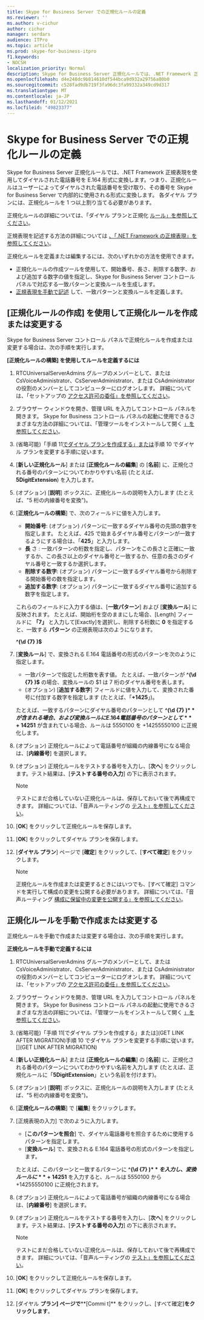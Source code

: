 ```yaml
---
title: Skype for Business Server での正規化ルールの定義
ms.reviewer: ''
ms.author: v-cichur
author: cichur
manager: serdars
audience: ITPro
ms.topic: article
ms.prod: skype-for-business-itpro
f1.keywords:
- NOCSH
localization_priority: Normal
description: Skype for Business Server 正規化ルールでは、.NET Framework 正規表現を使用してダイヤルされた電話番号を E.164 形式に変換します。つまり、正規化ルールはユーザーによってダイヤルされた電話番号を受け取り、その番号を Skype for Business Server で内部的に使用される形式に変換します。 各ダイヤル プランには、正規化ルールを 1 つ以上割り当てる必要があります。
ms.openlocfilehash: d4e248dc9b814610df544bca9d932a29756a80b0
ms.sourcegitcommit: c528fad9db719f3fa96dc3fa99332a349cd9d317
ms.translationtype: MT
ms.contentlocale: ja-JP
ms.lasthandoff: 01/12/2021
ms.locfileid: "49823377"
---
```

# <a name="defining-normalization-rules-in-skype-for-business-server"></a>Skype for Business Server での正規化ルールの定義

Skype for Business Server 正規化ルールでは、.NET Framework 正規表現を使用してダイヤルされた電話番号を E.164 形式に変換します。つまり、正規化ルールはユーザーによってダイヤルされた電話番号を受け取り、その番号を Skype for Business Server で内部的に使用される形式に変換します。 各ダイヤル プランには、正規化ルールを 1 つ以上割り当てる必要があります。

正規化ルールの詳細については、「ダイヤル プランと正規化 [ルール」を参照してください](https://technet.microsoft.com/library/gg413082(v=ocs.15).aspx)。

正規表現を記述する方法の詳細については [、「.NET Framework の正規表現」を参照してください](https://go.microsoft.com/fwlink/p/?linkId=140927)。

正規化ルールを定義または編集するには、次のいずれかの方法を使用できます。
- [](#create-or-modify-a-normalization-rule-by-using-build-a-normalization-rule)正規化ルールの作成ツールを使用して、開始番号、長さ、削除する数字、および追加する数字の値を指定し、Skype for Business Server コントロール パネルで対応する一致パターンと変換ルールを生成します。
- [正規表現を手動で記述](#create-or-modify-a-normalization-rule-manually) して、一致パターンと変換ルールを定義します。 

## <a name="create-or-modify-a-normalization-rule-by-using-build-a-normalization-rule"></a>[正規化ルールの作成] を使用して正規化ルールを作成または変更する

Skype for Business Server コントロール パネルで正規化ルールを作成または変更する場合は、次の手順を実行します。 

**[正規化ルールの構築] を使用してルールを定義するには**

1. RTCUniversalServerAdmins グループのメンバーとして、または CsVoiceAdministrator、CsServerAdministrator、または CsAdministrator の役割のメンバーとしてコンピューターにログオンします。 詳細については、「セットアップの [アクセス許可の委任」を参照してください](https://technet.microsoft.com/library/gg412735(v=ocs.15).aspx)。
2. ブラウザー ウィンドウを開き、管理 URL を入力してコントロール パネルを開きます。 Skype for Business コントロール パネルの起動に使用できるさまざまな方法の詳細については、「管理ツールをインストールして開く [」を参照してください](../../management-tools/install-and-open-administrative-tools.md)。
3. (省略可能)「手順 11[でダイヤル プランを作成する」または](https://docs.microsoft.com/skypeforbusiness/deploy/deploy-enterprise-voice/dial-plans#to-create-a-dial-plan)手順 10 でダイヤル プランを変更する手順に従います。 [](https://docs.microsoft.com/skypeforbusiness/deploy/deploy-enterprise-voice/dial-plans#to-modify-a-dial-plan) 
4. [**新しい正規化ルール**] または [**正規化ルールの編集**] の [**名前**] に、正規化される番号のパターンについてわかりやすい名前 (たとえば、**5DigitExtension**) を入力します。
5. (オプション) [**説明**] ボックスに、正規化ルールの説明を入力します (たとえば、"5 桁の内線番号を変換")。
6. [**正規化ルールの構築**] で、次のフィールドに値を入力します。
    - **開始番号**: (オプション) パターンに一致するダイヤル番号の先頭の数字を指定します。 たとえば、425 で始まるダイヤル番号とパターンが一致するようにする場合は、「**425**」と入力します。
    - **長** さ : 一致パターンの桁数を指定し、パターンをこの長さと正確に一致するか、この長さ以上のダイヤル番号と一致するか、任意の長さのダイヤル番号と一致するか選択します。
    - **削除する数字**: (オプション) パターンに一致するダイヤル番号から削除する開始番号の数を指定します。
    - **追加する数字**: (オプション) パターンに一致するダイヤル番号に追加する数字を指定します。
    
    これらのフィールドに入力する値は、[**一致パターン**] および [**変換ルール**] に反映されます。 たとえば、開始桁を空のままにした場合、[Length] フィールドに **「7」** と入力して[Exactly]を選択し、削除する桁数に **0** を指定すると、一致する **パターン** の正規表現は次のようになります。

    **^(\d {7} )$**

7. [**変換ルール**] で、変換される E.164 電話番号の形式のパターンを次のように指定します。
    - 一致パターンで指定した桁数を表す値。 たとえば、一致パターンが **^(\d {7} )$** の場合、変換ルールの $1 は 7 桁のダイヤル番号を表します。
    - (オプション) [**追加する数字**] フィールドに値を入力して、変換された番号に付加する数字を指定します (たとえば、「**+1425**」)。
    
    たとえば、一致するパターンにダイヤル番号のパターンとして **^(\d {7} )$** が含まれる場合、および変換ルールに E.164 電話番号のパターンとして **+1425$1** が含まれている場合、ルールは 5550100 を +14255550100 に正規化します。

8. (オプション) 正規化ルールによって電話番号が組織の内線番号になる場合は、[**内線番号**] を選択します。
9. (オプション) 正規化ルールをテストする番号を入力し、[**次へ**] をクリックします。テスト結果は、[**テストする番号の入力**] の下に表示されます。
    > [!Note] 
    > テストにまだ合格していない正規化ルールは、保存しておいて後で再構成できます。 詳細については、「音声ルーティングの [テスト」を参照してください](https://technet.microsoft.com/library/gg398915(v=ocs.15).aspx)。 

10. [**OK**] をクリックして正規化ルールを保存します。
11. [**OK**] をクリックしてダイヤル プランを保存します。
12. [**ダイヤル プラン**] ページで [**確定**] をクリックして、[**すべて確定**] をクリックします。 
    > [!Note]
    > 正規化ルールを作成または変更するときにはいつでも、[すべて確定] コマンドを実行して構成の変更を公開する必要があります。 詳細については、「音声ルーティング [構成に保留中の変更を公開する」を参照してください](https://technet.microsoft.com/library/gg413088(v=ocs.15).aspx)。 

## <a name="create-or-modify-a-normalization-rule-manually"></a>正規化ルールを手動で作成または変更する

正規化ルールを手動で作成または変更する場合は、次の手順を実行します。

**正規化ルールを手動で定義するには**

1. RTCUniversalServerAdmins グループのメンバーとして、または CsVoiceAdministrator、CsServerAdministrator、または CsAdministrator の役割のメンバーとしてコンピューターにログオンします。 詳細については、「セットアップの [アクセス許可の委任」を参照してください](https://technet.microsoft.com/library/gg412735(v=ocs.15).aspx)。
2. ブラウザー ウィンドウを開き、管理 URL を入力してコントロール パネルを開きます。 Skype for Business コントロール パネルの起動に使用できるさまざまな方法の詳細については、「管理ツールをインストールして開く [」を参照してください](../../management-tools/install-and-open-administrative-tools.md)。
3. (省略可能)「手順 11[でダイヤル プランを作成する」または](GET LINK AFTER MIGRATION)手順 10 でダイヤル プランを変更する手順に従います。 [](GET LINK AFTER MIGRATION)  
4. [**新しい正規化ルール**] または [**正規化ルールの編集**] の [**名前**] に、正規化される番号のパターンについてわかりやすい名前を入力します (たとえば、正規化ルールに「**5DigitExtension**」という名前を付けます)。
5. (オプション) [**説明**] ボックスに、正規化ルールの説明を入力します (たとえば、"5 桁の内線番号を変換")。
6. [**正規化ルールの構築**] で [**編集**] をクリックします。
7. [正規表現の入力] で次のように入力します。
    - [**このパターンを照合**] で、ダイヤル電話番号を照合するために使用するパターンを指定します。
    - [**変換ルール**] で、変換される E.164 電話番号の形式のパターンを指定します。

    たとえば、このパターンと一致するパターンに **^(\d {7} )$** を入力し、変換ルールに **+1425$1** を入力すると、ルールは 5550100 から +14255550100 に正規化されます。 

8. (オプション) 正規化ルールによって電話番号が組織の内線番号になる場合は、[**内線番号**] を選択します。
9. (オプション) 正規化ルールをテストする番号を入力し、[**次へ**] をクリックします。テスト結果は、[**テストする番号の入力**] の下に表示されます。

    > [!Note]
    > テストにまだ合格していない正規化ルールは、保存しておいて後で再構成できます。 詳細については、「音声ルーティングの [テスト」を参照してください](https://technet.microsoft.com/library/gg398915(v=ocs.15).aspx)。 

10. [**OK**] をクリックして正規化ルールを保存します。
11. [**OK**] をクリックしてダイヤル プランを保存します。
12. [ダイヤル **プラン] ページで****[Commi t]** をクリックし、[すべて確定]**をクリックします**。 
